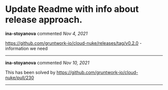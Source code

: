 # Update Readme with info about release approach. 

**ina-stoyanova** commented *Nov 4, 2021*

https://github.com/gruntwork-io/cloud-nuke/releases/tag/v0.2.0 - information we need
<br />
***


**ina-stoyanova** commented *Nov 10, 2021*

This has been solved by https://github.com/gruntwork-io/cloud-nuke/pull/230
***

